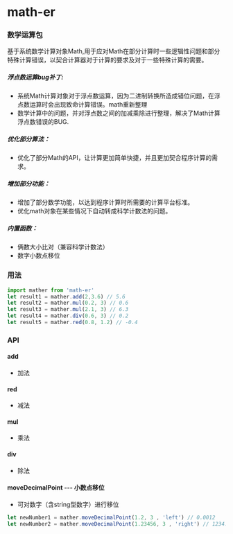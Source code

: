 # math-er

 
### 数学运算包
  基于系统数学计算对象Math,用于应对Math在部分计算时一些逻辑性问题和部分特殊计算错误，以契合计算器对于计算的要求及对于一些特殊计算的需要。
##### 浮点数运算bug补丁:
  * 系统Math计算对象对于浮点数运算，因为二进制转换所造成错位问题，在浮点数运算时会出现致命计算错误。math重新整理
  * 数学计算中的问题，并对浮点数之间的加减乘除进行整理，解决了Math计算浮点数错误的BUG.
##### 优化部分算法：
  * 优化了部分Math的API，让计算更加简单快捷，并且更加契合程序计算的需求。
##### 增加部分功能：
  * 增加了部分数学功能，以达到程序计算时所需要的计算平台标准。
  * 优化math对象在某些情况下自动转成科学计数法的问题。
##### 内置函数：
  * 俩数大小比对（兼容科学计数法）
  * 数字小数点移位
 

### 用法

```javascript
import mather from 'math-er'
let result1 = mather.add(2,3.6) // 5.6
let result2 = mather.mul(0.2, 3) // 0.6
let result3 = mather.mul(2.1, 3) // 6.3
let result4 = mather.div(0.6, 3) // 0.2
let result5 = mather.red(0.8, 1.2) // -0.4

```

### API

#### add
* 加法

#### red
* 减法

#### mul
* 乘法

#### div
* 除法

#### 

#### moveDecimalPoint --- 小数点移位
* 可对数字（含string型数字）进行移位
```javascript
let newNumber1 = mather.moveDecimalPoint(1.2, 3 , 'left') // 0.0012
let newNumber2 = mather.moveDecimalPoint(1.23456, 3 , 'right') // 1234.56

```
